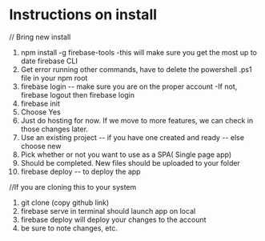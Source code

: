 # Instructions on install


// Bring new install
1. npm install -g firebase-tools
	-this will make sure you get the most up to date firebase CLI
2. Get error running other commands, have to delete the powershell .ps1 file in your npm root
2. firebase login -- make sure you are on the proper account
	-If not, firebase logout then firebase login
3. firebase init
4. Choose Yes
5. Just do hosting for now. If we move to more features, we can check in those changes later.
6. Use an existing project -- if you have one created and ready -- else choose new
7. Pick whether or not you want to use as a SPA( Single page app)
8. Should be completed. New files should be uploaded to your folder
9. firebase deploy -- to deploy the app

//If you are cloning this to your system
1. git clone (copy github link)
2. firebase serve in terminal should launch app on local
3. firebase deploy will deploy your changes to the account
4. be sure to note changes, etc. 
